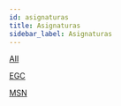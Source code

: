 ```yaml
---
id: asignaturas
title: Asignaturas
sidebar_label: Asignaturas
---
```

[AII](aii/intro.md)

[EGC](egc/intro.md)

[MSN](msn/intro.md)
